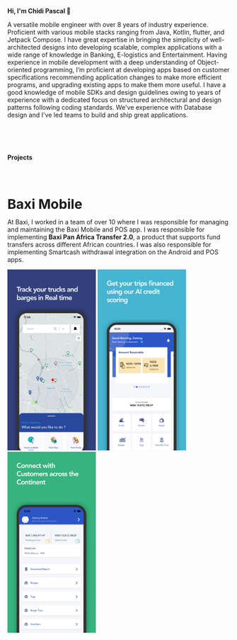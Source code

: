 **Hi, I'm Chidi Pascal 👋**

A versatile mobile engineer with over 8 years of industry experience. Proficient with various mobile 
stacks ranging from Java, Kotlin, flutter, and Jetpack Compose. I have great expertise in bringing the simplicity of well-architected
designs into developing scalable, complex applications with a wide range of knowledge in Banking, 
E-logistics and Entertainment. Having experience in mobile development with a deep understanding 
of Object-oriented programming, I’m proficient at developing apps based on customer specifications recommending 
application changes to make more efficient programs, and upgrading existing apps to make them more useful. 
I have a good knowledge of mobile SDKs and design guidelines owing to years of experience with a dedicated 
focus on structured architectural and design patterns following coding standards. We've experience with Database design
and I've led teams to build and ship great applications. 


<br><br><br>

**Projects**

<br><br><br>


<span style="font-size:30px;">**Baxi Mobile**</span>


At Baxi, I worked in a team of over 10 where I was responsible for managing and maintaining the Baxi Mobile 
and POS app. I was responsible for implementing **Baxi Pan Africa Transfer 2.0**, a product that supports
fund  transfers across different African countries. I was also responsible for implementing Smartcash withdrawal
integration on the Android and POS apps. 

<p align="start">
  <img src="https://raw.githubusercontent.com/Dammyololade/Dammyololade/main/Frame%201.png" alt="Image 1" width="200"/>
  <img src="https://raw.githubusercontent.com/Dammyololade/Dammyololade/main/Frame%202.png" alt="Image 2" width="200"/>
  <img src="https://raw.githubusercontent.com/Dammyololade/Dammyololade/main/Frame%203.png" alt="Image 3" width="200"/>
</p>
